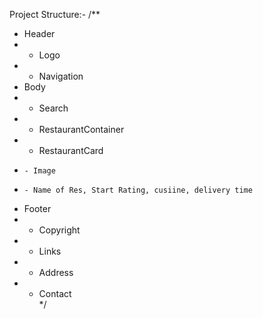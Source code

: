 Project Structure:-
/**
 * Header
 *  - Logo
 *  - Navigation
 * Body
 *  - Search
 *  - RestaurantContainer
 *    - RestaurantCard
 *     - Image
 *     - Name of Res, Start Rating, cusiine, delivery time
 * Footer
 *  - Copyright
 *  - Links
 *  - Address
 *  - Contact  
 */
